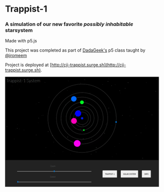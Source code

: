 # Trappist-1
### A simulation of our new favorite *possibly inhabitable* starsystem

Made with p5.js

This project was completed as part of [DadaGeek's](http://www.dadageek.com/) p5 class taught by [@jromeem](https://github.com/jromeem)

Project is deployed at [http://cji-trappist.surge.sh](http://cji-trappist.surge.sh).

![image of app](https://github.com/peechiz/trappist/blob/master/trapppist.png)
